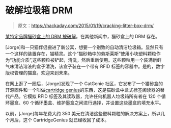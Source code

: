 # 破解垃圾箱 DRM

> 原文：<https://hackaday.com/2015/01/19/cracking-litter-box-drm/>

[某特定品牌猫砂盒上的 DRM 被破解](https://medium.com/@jorge_lo/the-future-a-cat-litter-and-drm-6dbda26428f8)。在其他新闻中，猫砂盒上的 DRM 存在。

[Jorge]和一只猫伴侣搬进了新公寓，想要一个别致的自动清洁垃圾箱。显然只有一个这样的装置存在，猫精灵。这个“猫砂箱中的劳斯莱斯”使用小块塑料颗粒作为“功能介质”,这些颗粒被铲起，清洗，然后重新使用。这些颗粒用一个装满新鲜气味清洁溶液的盒子清洗，该盒子装在一个带有 RFID 标签的容器中。是的，数字版权管理的猫盒。欢迎来到未来。

在网上逛了一圈后，[Jorge]发现了一个 CatGenie 社区，它发布了一个猫砂盒的开源固件和一个叫做[cartridge genius](https://code.google.com/p/catgenius/wiki/CartridgeGenius)的东西，这是猫砂盒中盒式标签阅读器的替代产品。它模拟 RFID 标签及其读取器，允许任何机器人垃圾箱所有者在 120 个循环墨盒、60 个循环墨盒、维护墨盒之间进行选择，并设置这些墨盒的填充水平。

以前，[Jorge]每年花费大约 350 美元在清洁这些塑料颗粒的解决方案上，所以几个月后，这个 CartridgeGenius 就已经收回了成本。